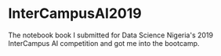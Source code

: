 # InterCampusAI2019
The notebook book I submitted for Data Science Nigeria's 2019 InterCampus AI competition and got me into the bootcamp. 
